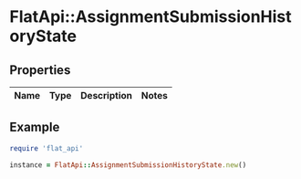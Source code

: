 # FlatApi::AssignmentSubmissionHistoryState

## Properties

| Name | Type | Description | Notes |
| ---- | ---- | ----------- | ----- |

## Example

```ruby
require 'flat_api'

instance = FlatApi::AssignmentSubmissionHistoryState.new()
```

